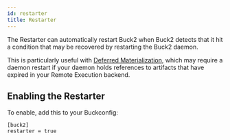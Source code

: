 ```yaml
---
id: restarter
title: Restarter
---
```


The Restarter can automatically restart Buck2 when Buck2 detects that it hit a
condition that may be recovered by restarting the Buck2 daemon.

This is particularly useful with
[Deferred Materialization](deferred_materialization.md), which may require a
daemon restart if your daemon holds references to artifacts that have expired in
your Remote Execution backend.

## Enabling the Restarter

To enable, add this to your Buckconfig:

```
[buck2]
restarter = true
```
